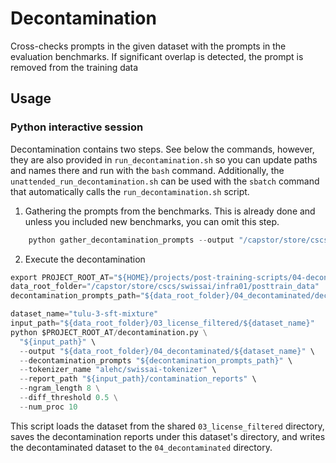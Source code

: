# Decontamination

Cross-checks prompts in the given dataset with the prompts in the evaluation benchmarks.
If significant overlap is detected, the prompt is removed from the training data

## Usage

### Python interactive session
Decontamination contains two steps. See below the commands, however, they are also provided in `run_decontamination.sh`
so you can update paths and names there and run with the `bash` command.
Additionally, the `unattended_run_decontamination.sh` can be used with the `sbatch` command that automatically calls the `run_decontamination.sh` script.

1. Gathering the prompts from the benchmarks. This is already done and unless you included new benchmarks, you can omit this step.
```python
    python gather_decontamination_prompts --output "/capstor/store/cscs/swissai/infra01/posttrain_data/04_decontaminated/decontamination_prompts"
```
2. Execute the decontamination
```python
export PROJECT_ROOT_AT="${HOME}/projects/post-training-scripts/04-decontamination"
data_root_folder="/capstor/store/cscs/swissai/infra01/posttrain_data"
decontamination_prompts_path="${data_root_folder}/04_decontaminated/decontamination_prompts"

dataset_name="tulu-3-sft-mixture"
input_path="${data_root_folder}/03_license_filtered/${dataset_name}"
python $PROJECT_ROOT_AT/decontamination.py \
  "${input_path}" \
  --output "${data_root_folder}/04_decontaminated/${dataset_name}" \
  --decontamination_prompts "${decontamination_prompts_path}" \
  --tokenizer_name "alehc/swissai-tokenizer" \
  --report_path "${input_path}/contamination_reports" \
  --ngram_length 8 \
  --diff_threshold 0.5 \
  --num_proc 10
```
This script loads the dataset from the shared `03_license_filtered` directory, saves the decontamination reports under this dataset's directory,
and writes the decontaminated dataset to the `04_decontaminated` directory.